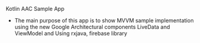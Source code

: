 Kotlin AAC Sample App
- The main purpose of this app is to show MVVM sample implementation using the new Google Architectural components LiveData and ViewModel
  and Using rxjava, firebase library